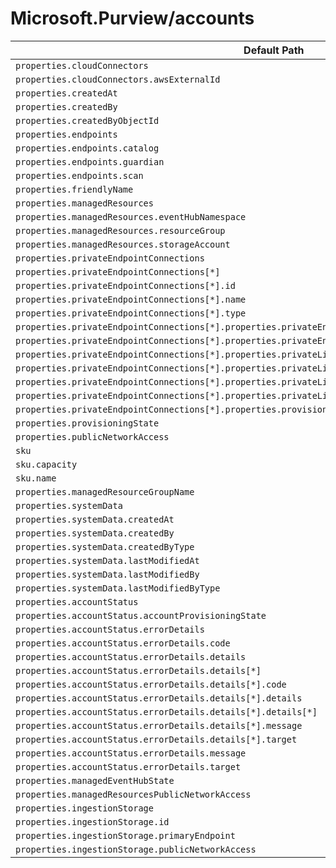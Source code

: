 # Microsoft.Purview/accounts

| Default Path | Alias |
|---|---|
| `properties.cloudConnectors` | `Microsoft.Purview/accounts/cloudConnectors` |
| `properties.cloudConnectors.awsExternalId` | `Microsoft.Purview/accounts/cloudConnectors.awsExternalId` |
| `properties.createdAt` | `Microsoft.Purview/accounts/createdAt` |
| `properties.createdBy` | `Microsoft.Purview/accounts/createdBy` |
| `properties.createdByObjectId` | `Microsoft.Purview/accounts/createdByObjectId` |
| `properties.endpoints` | `Microsoft.Purview/accounts/endpoints` |
| `properties.endpoints.catalog` | `Microsoft.Purview/accounts/endpoints.catalog` |
| `properties.endpoints.guardian` | `Microsoft.Purview/accounts/endpoints.guardian` |
| `properties.endpoints.scan` | `Microsoft.Purview/accounts/endpoints.scan` |
| `properties.friendlyName` | `Microsoft.Purview/accounts/friendlyName` |
| `properties.managedResources` | `Microsoft.Purview/accounts/managedResources` |
| `properties.managedResources.eventHubNamespace` | `Microsoft.Purview/accounts/managedResources.eventHubNamespace` |
| `properties.managedResources.resourceGroup` | `Microsoft.Purview/accounts/managedResources.resourceGroup` |
| `properties.managedResources.storageAccount` | `Microsoft.Purview/accounts/managedResources.storageAccount` |
| `properties.privateEndpointConnections` | `Microsoft.Purview/accounts/privateEndpointConnections` |
| `properties.privateEndpointConnections[*]` | `Microsoft.Purview/accounts/privateEndpointConnections[*]` |
| `properties.privateEndpointConnections[*].id` | `Microsoft.Purview/accounts/privateEndpointConnections[*].id` |
| `properties.privateEndpointConnections[*].name` | `Microsoft.Purview/accounts/privateEndpointConnections[*].name` |
| `properties.privateEndpointConnections[*].type` | `Microsoft.Purview/accounts/privateEndpointConnections[*].type` |
| `properties.privateEndpointConnections[*].properties.privateEndpoint` | `Microsoft.Purview/accounts/privateEndpointConnections[*].privateEndpoint` |
| `properties.privateEndpointConnections[*].properties.privateEndpoint.id` | `Microsoft.Purview/accounts/privateEndpointConnections[*].privateEndpoint.id` |
| `properties.privateEndpointConnections[*].properties.privateLinkServiceConnectionState` | `Microsoft.Purview/accounts/privateEndpointConnections[*].privateLinkServiceConnectionState` |
| `properties.privateEndpointConnections[*].properties.privateLinkServiceConnectionState.actionsRequired` | `Microsoft.Purview/accounts/privateEndpointConnections[*].privateLinkServiceConnectionState.actionsRequired` |
| `properties.privateEndpointConnections[*].properties.privateLinkServiceConnectionState.description` | `Microsoft.Purview/accounts/privateEndpointConnections[*].privateLinkServiceConnectionState.description` |
| `properties.privateEndpointConnections[*].properties.privateLinkServiceConnectionState.status` | `Microsoft.Purview/accounts/privateEndpointConnections[*].privateLinkServiceConnectionState.status` |
| `properties.privateEndpointConnections[*].properties.provisioningState` | `Microsoft.Purview/accounts/privateEndpointConnections[*].provisioningState` |
| `properties.provisioningState` | `Microsoft.Purview/accounts/provisioningState` |
| `properties.publicNetworkAccess` | `Microsoft.Purview/accounts/publicNetworkAccess` |
| `sku` | `Microsoft.Purview/accounts/sku` |
| `sku.capacity` | `Microsoft.Purview/accounts/sku.capacity` |
| `sku.name` | `Microsoft.Purview/accounts/sku.name` |
| `properties.managedResourceGroupName` | `Microsoft.Purview/accounts/managedResourceGroupName` |
| `properties.systemData` | `Microsoft.Purview/accounts/systemData` |
| `properties.systemData.createdAt` | `Microsoft.Purview/accounts/systemData.createdAt` |
| `properties.systemData.createdBy` | `Microsoft.Purview/accounts/systemData.createdBy` |
| `properties.systemData.createdByType` | `Microsoft.Purview/accounts/systemData.createdByType` |
| `properties.systemData.lastModifiedAt` | `Microsoft.Purview/accounts/systemData.lastModifiedAt` |
| `properties.systemData.lastModifiedBy` | `Microsoft.Purview/accounts/systemData.lastModifiedBy` |
| `properties.systemData.lastModifiedByType` | `Microsoft.Purview/accounts/systemData.lastModifiedByType` |
| `properties.accountStatus` | `Microsoft.Purview/accounts/accountStatus` |
| `properties.accountStatus.accountProvisioningState` | `Microsoft.Purview/accounts/accountStatus.accountProvisioningState` |
| `properties.accountStatus.errorDetails` | `Microsoft.Purview/accounts/accountStatus.errorDetails` |
| `properties.accountStatus.errorDetails.code` | `Microsoft.Purview/accounts/accountStatus.errorDetails.code` |
| `properties.accountStatus.errorDetails.details` | `Microsoft.Purview/accounts/accountStatus.errorDetails.details` |
| `properties.accountStatus.errorDetails.details[*]` | `Microsoft.Purview/accounts/accountStatus.errorDetails.details[*]` |
| `properties.accountStatus.errorDetails.details[*].code` | `Microsoft.Purview/accounts/accountStatus.errorDetails.details[*].code` |
| `properties.accountStatus.errorDetails.details[*].details` | `Microsoft.Purview/accounts/accountStatus.errorDetails.details[*].details` |
| `properties.accountStatus.errorDetails.details[*].details[*]` | `Microsoft.Purview/accounts/accountStatus.errorDetails.details[*].details[*]` |
| `properties.accountStatus.errorDetails.details[*].message` | `Microsoft.Purview/accounts/accountStatus.errorDetails.details[*].message` |
| `properties.accountStatus.errorDetails.details[*].target` | `Microsoft.Purview/accounts/accountStatus.errorDetails.details[*].target` |
| `properties.accountStatus.errorDetails.message` | `Microsoft.Purview/accounts/accountStatus.errorDetails.message` |
| `properties.accountStatus.errorDetails.target` | `Microsoft.Purview/accounts/accountStatus.errorDetails.target` |
| `properties.managedEventHubState` | `Microsoft.Purview/accounts/managedEventHubState` |
| `properties.managedResourcesPublicNetworkAccess` | `Microsoft.Purview/accounts/managedResourcesPublicNetworkAccess` |
| `properties.ingestionStorage` | `Microsoft.Purview/accounts/ingestionStorage` |
| `properties.ingestionStorage.id` | `Microsoft.Purview/accounts/ingestionStorage.id` |
| `properties.ingestionStorage.primaryEndpoint` | `Microsoft.Purview/accounts/ingestionStorage.primaryEndpoint` |
| `properties.ingestionStorage.publicNetworkAccess` | `Microsoft.Purview/accounts/ingestionStorage.publicNetworkAccess` |

